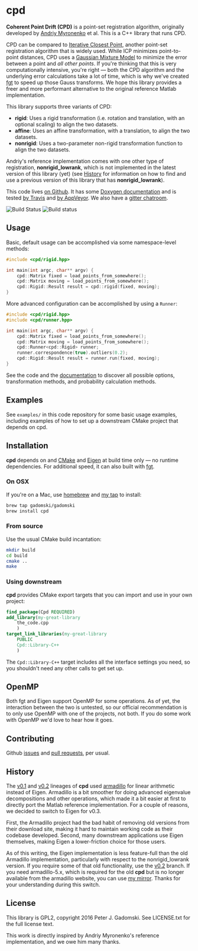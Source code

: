 # cpd

**Coherent Point Drift (CPD)** is a point-set registration algorithm, originally developed by [Andriy Myronenko](https://sites.google.com/site/myronenko/research/cpd) et al.
This is a C++ library that runs CPD.

CPD can be compared to [Iterative Closest Point](https://en.wikipedia.org/wiki/Iterative_closest_point), another point-set registration algorithm that is widely used.
While ICP minimizes point-to-point distances, CPD uses a [Gaussian Mixture Model](https://en.wikipedia.org/wiki/Mixture_model) to minimize the error between a point and *all other points*.
If you're thinking that this is very computationally intensive, you're right — both the CPD algorithm and the underlying error calculations take a lot of time, which is why we've created [fgt](https://github.com/gadomski/fgt) to speed up those Gauss transforms.
We hope this library provides a freer and more performant alternative to the original reference Matlab implementation.

This library supports three variants of CPD:

- **rigid**: Uses a rigid transformation (i.e. rotation and translation, with an optional scaling) to align the two datasets.
- **affine**: Uses an affine transformation, with a translation, to align the two datasets.
- **nonrigid**: Uses a two-parameter non-rigid transformation function to align the two datasets.

Andriy's reference implementation comes with one other type of registration, **nonrigid_lowrank**, which is not implemented in the latest version of this library (yet) (see [History](#history) for information on how to find and use a previous version of this library that has **nonrigid_lowrank**).

This code lives [on Github](https://github.com/gadomski/cpd).
It has some [Doxygen documentation](http://gadomski.github.io/cpd) and is tested [by Travis](https://travis-ci.org/gadomski/cpd) and [by AppVeyor](https://ci.appveyor.com/project/gadomski/cpd/branch/master).
We also have a [gitter chatroom](https://gitter.im/gadomski/cpd).

![Build Status](https://travis-ci.org/gadomski/cpd.svg?branch=master)
![Build status](https://ci.appveyor.com/api/projects/status/iktu9w7gt5bkb63p/branch/master?svg=true)

## Usage

Basic, default usage can be accomplished via some namespace-level methods:

```cpp
#include <cpd/rigid.hpp>

int main(int argc, char** argv) {
    cpd::Matrix fixed = load_points_from_somewhere();
    cpd::Matrix moving = load_points_from_somewhere();
    cpd::Rigid::Result result = cpd::rigid(fixed, moving);
}
```

More advanced configuration can be accomplished by using a `Runner`:

```cpp
#include <cpd/rigid.hpp>
#include <cpd/runner.hpp>

int main(int argc, char** argv) {
    cpd::Matrix fixed = load_points_from_somewhere();
    cpd::Matrix moving = load_points_from_somewhere();
    cpd::Runner<cpd::Rigid> runner;
    runner.correspondence(true).outliers(0.2);
    cpd::Rigid::Result result = runner.run(fixed, moving);
}
```

See the code and the [documentation](http://gadomski.github.io/cpd) to discover all possible options, transformation methods, and probability calculation methods.

## Examples

See `examples/` in this code repository for some basic usage examples, including examples of how to set up a downstream CMake project that depends on cpd.

## Installation

**cpd** depends on and [CMake](https://cmake.org/) and [Eigen](http://eigen.tuxfamily.org/index.php?title=Main_Page) at build time only — no runtime dependencies.
For additional speed, it can also built with [fgt](https://github.com/gadomski/fgt).

### On OSX

If you're on a Mac, use [homebrew](http://brew.sh/) and [my tap](https://github.com/gadomski/homebrew-gadomski) to install:

```bash
brew tap gadomski/gadomski
brew install cpd
```

### From source

Use the usual CMake build incantation:

```bash
mkdir build
cd build
cmake ..
make
```

### Using downstream

**cpd** provides CMake export targets that you can import and use in your own project:

```cmake
find_package(Cpd REQUIRED)
add_library(my-great-library
    the_code.cpp
    )
target_link_libraries(my-great-library
    PUBLIC
    Cpd::Library-C++
    )
```

The `Cpd::Library-C++` target includes all the interface settings you need, so you shouldn't need any other calls to get set up.

## OpenMP

Both fgt and Eigen support OpenMP for some operations.
As of yet, the interaction between the two is untested, so our official recommendation is to only use OpenMP with one of the projects, not both.
If you do some work with OpenMP we'd love to hear how it goes.

## Contributing

Github [issues](https://github.com/gadomski/cpd/issues) and [pull requests](https://github.com/gadomski/cpd/pulls), per usual.

## History

The [v0.1](https://github.com/gadomski/cpd/tree/v0.1) and [v0.2](https://github.com/gadomski/cpd/tree/v0.2) lineages of **cpd** used [armadillo](http://arma.sourceforge.net/) for linear arithmetic instead of Eigen.
Armadillo is a bit smoother for doing advanced eigenvalue decompositions and other operations, which made it a bit easier at first to directly port the Matlab reference implementation.
For a couple of reasons, we decided to switch to Eigen for v0.3.

First, the Armadillo project had the bad habit of removing old versions from their download site, making it hard to maintain working code as their codebase developed.
Second, many downstream applications use Eigen themselves, making Eigen a lower-friction choice for those users.

As of this writing, the Eigen implementation is less feature-full than the old Armadillo implementation, particularly with respect to the nonrigid_lowrank version.
If you require some of that old functionality, use the [v0.2](https://github.com/gadomski/cpd/tree/v0.2) branch.
If you need armadillo-5.x, which is required for the old **cpd** but is no longer available from the armadillo website, you can use [my mirror](https://github.com/gadomski/armadillo).
Thanks for your understanding during this switch.

## License

This library is GPL2, copyright 2016 Peter J. Gadomski.
See LICENSE.txt for the full license text.

This work is directly inspired by Andriy Myronenko's reference implementation, and we owe him many thanks.
